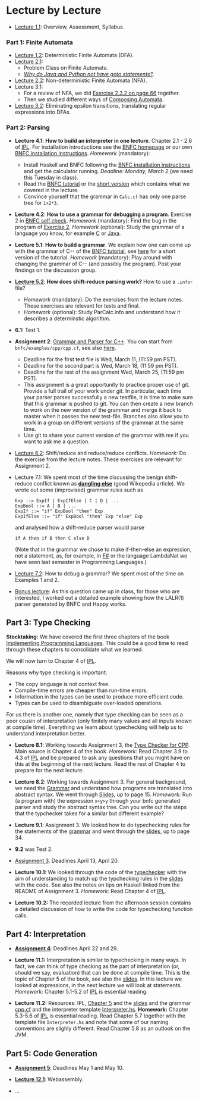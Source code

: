 # Lecture by Lecture

- [Lecture 1.1](lecture-1.1.md): Overview, Assessment, Syllabus.


### Part 1: Finite Automata

- [Lecture 1.2](lecture-1.2.md): Deterministic Finite Automata (DFA).
- [Lecture 2.1](lecture-2.1.md): 
  - Problem Class on Finite Automata. 
  - [*Why do Java and Python not have goto statements?*](https://hackmd.io/@alexhkurz/rJ5wS-0f8).
- [Lecture 2.2](https://hackmd.io/@alexhkurz/B11YSGCz8): Non-deterministic Finite Automata (NFA).  
- Lecture 3.1: 
  - For a review of NFA, we did [Exercise 2.3.2 on page 66](https://mcdtu.files.wordpress.com/2017/03/introduction-to-automata-theory.pdf) together. 
  - Then we studied different ways of [Composing Automata](https://hackmd.io/@alexhkurz/ryV_FU7XI).
- [Lecture 3.2](https://hackmd.io/@alexhkurz/HkoNj8mmU): Eliminating epsilon transitions, translating regular expressions into DFAs.


### Part 2: Parsing

- **Lecture 4.1**: **How to build an interpreter in one lecture**. Chapter 2.1 - 2.6 of [IPL](http://www.cse.chalmers.se/edu/year/2012/course/DAT150/lectures/plt-book.pdf). For installation  introductions see the [BNFC homepage](http://bnfc.digitalgrammars.com) or our own [BNFC installation instructions](https://github.com/alexhkurz/compiler-construction-2020/blob/master/BNFC-installation.md). *Homework* (mandatory): 
  - Install Haskell and BNFC following the [BNFC installation instructions](https://github.com/alexhkurz/compiler-construction-2020/blob/master/BNFC-installation.md) and get the calculator running. *Deadline: Monday, March 2* (we need this Tuesday in class). 
  - Read the [BNFC tutorial](http://bnfc.digitalgrammars.com/tutorial/bnfc-tutorial.html) or the [short version](bnfc-tutorial-short.md) which contains what we covered in the lecture.
  - Convince yourself that the grammar in `Calc.cf` has only one parse tree for `1+2*3`.

- **Lecture 4.2**: **How to use a grammar for debugging a program**. Exercise 2 in  [BNFC self check](https://github.com/alexhkurz/compiler-construction-2020/blob/master/BNFC-example.md). *Homework* (mandatory): Find the bug in the program of [Exercise 2](https://github.com/alexhkurz/compiler-construction-2020/blob/master/BNFC-example.md). *Homework* (optional): Study the grammar of a language you know, for example [C](https://cs.wmich.edu/~gupta/teaching/cs4850/sumII06/The%20syntax%20of%20C%20in%20Backus-Naur%20form.htm) or [Java](https://docs.oracle.com/javase/specs/jls/se11/html/jls-19.html).


- **Lecture 5.1**:  **How to build a grammar**. We explain how one can come up with the grammar of C-- of the [BNFC tutorial](http://bnfc.digitalgrammars.com/tutorial/bnfc-tutorial.html), see [here](bnfc-tutorial-C--.md) for a short version of the tutorial. *Homework* (mandatory): Play around with changing the grammar of C-- (and possibly the program). Post your findings on the discussion group.

- **[Lecture 5.2](https://hackmd.io/@alexhkurz/rk5PsF2EI)**: **How does shift-reduce parsing work?**  How to use a `.info`-file? 
  - *Homework* (mandatory): Do the exercises from the lecture notes. These exercises are relevant for tests and final.
  - *Homework* (optional): Study ParCalc.info and understand how it describes a determinstic algorithm.

- **6.1:** Test 1. 

- **Assignment 2**: [Grammar and Parser for C++](http://www.grammaticalframework.org/ipl-book/assignments/assignment1/assignment1.html). You can start from `bnfc/examples/cpp/cpp.cf`, see also [here](https://github.com/alexhkurz/compiler-construction-2020/blob/master/Sources/Cpp/cpp.cf).  
  - Deadline for the first test file is Wed, March 11, (11:59 pm PST).
  - Deadline for the second part is Wed, March 18, (11:59 pm PST).
  - Deadline for the rest of the assignment Wed, March 25, (11:59 pm PST).
  - This assignment is a great opportunity to practice proper use of git. Provide a full trail of your work under git. In particular, each time your parser parses successfully a new testfile, it is time to make sure that this grammar is pushed to git. You can then create a new branch to work on the new version of the grammar and merge it back to master when it passes the new test-file. Branches also allow you to work in a group on different versions of the grammar at the same time.
  - Use git to share your current version of the grammar with me if you want to ask me a question.

- [Lecture 6.2](https://hackmd.io/@alexhkurz/SJx6T5R48): Shift/reduce and reduce/reduce conflicts. *Homework:* Do the exercise from the lecture notes. These exercises are relevant for Assignment 2.

- Lecture 7.1: We spent most of the time discussing the benign shift-reduce conflict known as **[dangling else](https://en.wikipedia.org/wiki/Dangling_else)** (good Wikepedia article). We wrote out some (improvised) grammar rules such as

      Exp ::= ExpIf | ExpIfElse | C | D | ...
      ExpBool ::= A | B | ...
      ExpIf ::= "if" ExpBool "then" Exp 
      ExpIfElse ::= "if" ExpBool "then" Exp "else" Exp 

  and analysed how a shift-reduce parser would parse
  
      if A then if B then C else D

  (Note that in the grammar we chose to make if-then-else an expression, not a statement, as, for example, in [F#](https://fsharpforfunandprofit.com/posts/expressions-vs-statements/) or the language  LambdaNat we have seen last semester in Programming Languages.)

- [Lecture 7.2](https://hackmd.io/@alexhkurz/SkXrrBuSI): How to debug a grammar? We spent most of the time on Examples 1 and 2.

- [Bonus lecture](https://hackmd.io/@alexhkurz/SJ4sbGyrU): As this question came up in class, for those who are interested, I worked out a detailed example showing how the LALR(1) parser generated by BNFC and Happy works.


## Part 3: Type Checking

**Stocktaking:** We have covered the first three chapters of the book [Implementing Programming Languages](http://www.cse.chalmers.se/edu/year/2012/course/DAT150/lectures/plt-book.pdf). This could be a good time to read through these chapters to consolidate what we learned. 

We will now turn to Chapter 4 of [IPL](http://www.cse.chalmers.se/edu/year/2012/course/DAT150/lectures/plt-book.pdf).

Reasons why type checking is important:

- The copy language is not context free.
- Compile-time errors are cheaper than run-time errors.
- Information in the types can be used to produce more efficient code.
- Types can be used to disambiguate over-loaded operations.

For us there is another one, namely that type checking can be seen as a poor cousin of interpretation (only finitely many values and all inputs known at compile time). Everything we learn about typechecking will help us to understand interpretation better.

- **Lecture 8.1**: Working towards Assignment 3, the [Type Checker for CPP](http://www.grammaticalframework.org/ipl-book/assignments/assignment2/assignment2.html). Main source is Chapter 4 of the book. *Homework:* Read Chapter 3.9 to 4.3 of [IPL](http://www.cse.chalmers.se/edu/year/2012/course/DAT150/lectures/plt-book.pdf) and be prepared to ask any questions that you might have on this at the beginning of the next lecture. Read the rest of Chapter 4 to prepare for the next lecture.

- **Lecture 8.2**: Working towards Assignment 3. For general background, we need the [Grammar](http://www.grammaticalframework.org/ipl-book/examples/CPP.cf) and understand how programs are translated into abstract syntax. We went through [Slides](http://www.grammaticalframework.org/ipl-book/slides/4-slides-ipl-book.pdf), up to page 15. *Homework:* Run (a program with) the expression `x+y>y` through your bnfc generated parser and study the abstract syntax tree. Can you write out the steps that the typchecker takes for a similar but different example?

- **Lecture 9.1**: Assignment 3. We looked how to do typechecking rules for the statements of the [grammar](Sources/CPP/CPP.cf) and went through the [slides](Sources/4-slides-ipl-book.pdf), up to page 34. 

- **9.2** was Test 2.

- [Assignment 3](https://github.com/ChapmanCPSC/compiler-assignments/blob/master/README.md). Deadlines April 13, April 20.

- **Lecture 10.1:** We looked through the code of the [typechecker](https://github.com/ChapmanCPSC/compiler-assignments/blob/master/Typechecker/Haskell/src/TypeChecker.hs) with the aim of understanding to match up the typchecking rules in the [slides](Sources/4-slides-ipl-book.pdf) with the code. See also the notes on tips on Haskell linked from the README of Assignment 3. *Homework:* Read Chapter 4 of [IPL](http://www.cse.chalmers.se/edu/year/2012/course/DAT150/lectures/plt-book.pdf).

- **Lecture 10.2:** The recorded lecture from the afternoon session contains a detailed discussion of how to write the code for typechecking function calls.


## Part 4: Interpretation

- **[Assignment 4](assignments.md)**: Deadlines April 22 and 29.

- **Lecture 11.1:**  Interpretation is similar to typechecking in many ways. In fact, we can think of type checking as the part of interpretation (or, should we say, evaluation) that can be done at compile time. This is the topic of Chapter 5 of the book, see also the [slides](Sources/5-slides-ipl-book.pdf). In this lecture we looked at expressions, in the next lecture we will look at statements. *Homework:* Chapter 5.1-5.2 of [IPL](http://www.cse.chalmers.se/edu/year/2012/course/DAT150/lectures/plt-book.pdf) is essential reading.

- **Lecture 11.2:**  Resources: IPL, [Chapter 5](http://www.cse.chalmers.se/edu/year/2012/course/DAT150/lectures/plt-book.pdf) and the [slides](Sources/5-slides-ipl-book.pdf) and the grammar [cpp.cf](Sources/Cpp/cpp.cf) and the interpreter template [Interpreter.hs](https://github.com/ChapmanCPSC/compiler-assignments/blob/master/Interpreter/Haskell/src/Interpreter.hs). 
**Homework:** Chapter 5.3-5.6 of [IPL](http://www.cse.chalmers.se/edu/year/2012/course/DAT150/lectures/plt-book.pdf) is essential reading. Read Chapter 5.7 together with the template file `Interpreter.hs` and note that some of our naming conventions are slighly different. Read Chapter 5.8 as an outlook on the JVM.


## Part 5: Code Generation

- **[Assignment 5](assignments.md)**: Deadlines May 1 and May 10.

- **[Lecture 12.1](lecture-12.1.md)**: Webassembly.

- ...
